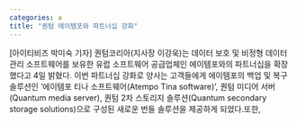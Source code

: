 ```yaml
---
categories: a
title: "퀀텀 에이템포와 파트너십 강화"
---
```

[아이티비즈 박미숙 기자] 퀀텀코리아(지사장 이강욱)는 데이터 보호 및 비정형 데이터 관리 소프트웨어를 보유한 유럽 소프트웨어 공급업체인 에이템포와의 파트너십을 확장했다고 4일 밝혔다. 이번 파트너십 강화로 양사는 고객들에게 에이템포의 백업 및 복구 솔루션인 ‘에이템포 티나 소프트웨어(Atempo Tina software)’, 퀀텀 미디어 서버(Quantum media server), 퀀텀 2차 스토리지 솔루션(Quantum secondary storage solutions)으로 구성된 새로운 번들 솔루션을 제공하게 되었다.또한,